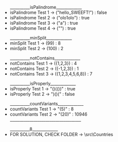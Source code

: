 <ul>__________isPalindrome_____________
  <li>isPalindrome Test 1 -> ("hello_SWEEFT!") : false</li>
<li>isPalindrome Test 2 -> ("olo1olo") : true</li>
<li>isPalindrome Test 3 -> ("a") : true</li>
<li>isPalindrome Test 4 -> ("") : true</li>
</ul>
<ul>__________minSplit_____________
<li>minSplit Test 1 -> (99) : 8</li>
<li>minSplit Test 2 -> (100) : 2</li>
  </ul>
<ul>__________notContains_____________
<li>notContains Test 1 -> ({1,2,3}) : 4</li>
<li>notContains Test 2 -> ({-1,2,3}) : 1</li>
<li>notContains Test 3 -> ({1,2,3,4,5,6,8}) : 7</li></ul>
<ul>__________isProperly_____________
<li>isProperly Test 1 -> "()(())" : true</li>
<li>isProperly Test 2 -> ")()(" : false</li></ul>
<ul>__________countVariants_____________
<li>countVariants Test 1 -> "(5)" : 8</li>
<li>countVariants Test 2 -> "(20)" : 10946</li>
____________________________________</ul>
<ul>__________8_____________
<li>FOR SOLUTION, CHECK FOLDER -> \src\Countries</li>
  </ul>
